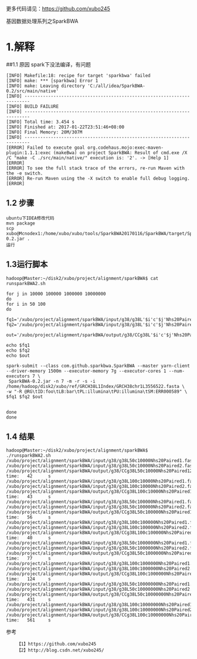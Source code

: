 更多代码请见：https://github.com/xubo245
	
基因数据处理系列之SparkBWA

# 1.解释
##1.1 原因
spark下没法编译，有问题

	[INFO] Makefile:18: recipe for target 'sparkbwa' failed
	[INFO] make: *** [sparkbwa] Error 1
	[INFO] make: Leaving directory 'C:/all/idea/SparkBWA-0.2/src/main/native'
	[INFO] ------------------------------------------------------------------------
	[INFO] BUILD FAILURE
	[INFO] ------------------------------------------------------------------------
	[INFO] Total time: 3.454 s
	[INFO] Finished at: 2017-01-22T23:51:46+08:00
	[INFO] Final Memory: 20M/307M
	[INFO] ------------------------------------------------------------------------
	[ERROR] Failed to execute goal org.codehaus.mojo:exec-maven-plugin:1.1.1:exec (makeBwa) on project SparkBWA: Result of cmd.exe /X /C "make -C ./src/main/native/" execution is: '2'. -> [Help 1]
	[ERROR] 
	[ERROR] To see the full stack trace of the errors, re-run Maven with the -e switch.
	[ERROR] Re-run Maven using the -X switch to enable full debug logging.
	[ERROR] 
## 1.2 步骤

	ubuntu下IDEA修改代码
	mvn package
	scp xubo@Mcnodex1:/home/xubo/xubo/tools/SparkBWA20170116/SparkBWA/target/SparkBWA-0.2.jar .
	运行

## 1.3运行脚本

	hadoop@Master:~/disk2/xubo/project/alignment/sparkBWA$ cat runsparkBWA2.sh 
	
	for j in 10000 100000 1000000 10000000
	do
	for i in 50 100
	do
	
	fq1='/xubo/project/alignment/sparkBWA/input/g38/g38L'$i'c'$j'Nhs20Paired1.fastq'
	fq2='/xubo/project/alignment/sparkBWA/input/g38/g38L'$i'c'$j'Nhs20Paired2.fastq'
	
	out='/xubo/project/alignment/sparkBWA/output/g38/CCg38L'$i'c'$j'Nhs20Paired12YarnT201701222304'
	
	echo $fq1
	echo $fq2
	echo $out
	
	spark-submit --class com.github.sparkbwa.SparkBWA --master yarn-client --driver-memory 1500m --executor-memory 7g --executor-cores 1 --num-executors 7 \
	 SparkBWA-0.2.jar -n 7 -m -r -s -i /home/hadoop/disk2/xubo/ref/GRCH38L1Index/GRCH38chr1L3556522.fasta \
	-w "-R @RG\tID:foo\tLB:bar\tPL:illumina\tPU:illumina\tSM:ERR000589" \
	$fq1 $fq2 $out
	
	
	done 
	done

## 1.4 结果
		
	hadoop@Master:~/disk2/xubo/project/alignment/sparkBWA$ ./runsparkBWA2.sh 
	/xubo/project/alignment/sparkBWA/input/g38/g38L50c10000Nhs20Paired1.fastq
	/xubo/project/alignment/sparkBWA/input/g38/g38L50c10000Nhs20Paired2.fastq
	/xubo/project/alignment/sparkBWA/output/g38/CCg38L50c10000Nhs20Paired12YarnT201701222304
	time:   42      s                                                               
	/xubo/project/alignment/sparkBWA/input/g38/g38L100c10000Nhs20Paired1.fastq
	/xubo/project/alignment/sparkBWA/input/g38/g38L100c10000Nhs20Paired2.fastq
	/xubo/project/alignment/sparkBWA/output/g38/CCg38L100c10000Nhs20Paired12YarnT201701222304
	time:   43      s                                                               
	/xubo/project/alignment/sparkBWA/input/g38/g38L50c100000Nhs20Paired1.fastq
	/xubo/project/alignment/sparkBWA/input/g38/g38L50c100000Nhs20Paired2.fastq
	/xubo/project/alignment/sparkBWA/output/g38/CCg38L50c100000Nhs20Paired12YarnT201701222304
	time:   56      s                                                               
	/xubo/project/alignment/sparkBWA/input/g38/g38L100c100000Nhs20Paired1.fastq
	/xubo/project/alignment/sparkBWA/input/g38/g38L100c100000Nhs20Paired2.fastq
	/xubo/project/alignment/sparkBWA/output/g38/CCg38L100c100000Nhs20Paired12YarnT201701222304
	time:   40      s                                                               
	/xubo/project/alignment/sparkBWA/input/g38/g38L50c1000000Nhs20Paired1.fastq
	/xubo/project/alignment/sparkBWA/input/g38/g38L50c1000000Nhs20Paired2.fastq
	/xubo/project/alignment/sparkBWA/output/g38/CCg38L50c1000000Nhs20Paired12YarnT201701222304
	time:   77      s                                                               
	/xubo/project/alignment/sparkBWA/input/g38/g38L100c1000000Nhs20Paired1.fastq
	/xubo/project/alignment/sparkBWA/input/g38/g38L100c1000000Nhs20Paired2.fastq
	/xubo/project/alignment/sparkBWA/output/g38/CCg38L100c1000000Nhs20Paired12YarnT201701222304
	time:   124     s                                                               
	/xubo/project/alignment/sparkBWA/input/g38/g38L50c10000000Nhs20Paired1.fastq
	/xubo/project/alignment/sparkBWA/input/g38/g38L50c10000000Nhs20Paired2.fastq
	/xubo/project/alignment/sparkBWA/output/g38/CCg38L50c10000000Nhs20Paired12YarnT201701222304
	time:   431     s                                                               
	/xubo/project/alignment/sparkBWA/input/g38/g38L100c10000000Nhs20Paired1.fastq
	/xubo/project/alignment/sparkBWA/input/g38/g38L100c10000000Nhs20Paired2.fastq
	/xubo/project/alignment/sparkBWA/output/g38/CCg38L100c10000000Nhs20Paired12YarnT201701222304
	time:   561     s 


参考

		【1】https://github.com/xubo245
		【2】http://blog.csdn.net/xubo245/
